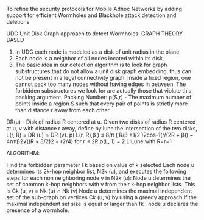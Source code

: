 ﻿To refine the security protocols for Mobile Adhoc Networks by adding support for efficient Wormholes and Blackhole attack detection and deletions

UDG Unit Disk Graph approach to detect Wormholes: GRAPH THEORY BASED

1. In UDG each node is modeled as a disk of unit radius in the plane.
2. Each node is a neighbor of all nodes located within its disk.
3. The basic idea in our detection algorithm is to look for graph substructures that do not allow a unit disk graph embedding, thus can not be present in a legal connectivity graph.
Inside a fixed region, one cannot pack too many nodes without having edges in between. 
The forbidden substructures we look for are actually those that violate this packing argument.
Packing Number:
p(S,r) - The maximum number of points inside a region S such that every pair of points is strictly more than distance r away from each other

DR(u) - Disk of radius R centered at u.
Given two disks of radius R centered at u, v with distance r away, define by lune the intersection of the two disks, L(r, R) = DR (u) ∩ DR (v). 
p( L(r, R),β ) ≤ 8/π ( R/β +1/2 )2cos-1(r/(2R + β)) − 4r/πβ2√((R + β/2)2 − r2/4) for r ≤ 2R
p(L, 1) = 2     L:Lune with R=r=1

ALGORITHM:

Find the forbidden parameter Fk based on value of k selected
Each node u determines its 2k-hop neighbor list, N2k (u), and executes the following steps for each non neighboring node v in N2k (u):
Node u determines the set of common k-hop neighbors with v from their k-hop neighbor lists. This is Ck (u, v) = Nk (u) ∩ Nk (v)
Node u determines the maximal independent set of the sub-graph on vertices Ck (u, v) by using a greedy approach
If the maximal independent set size is equal or larger than fk , node u declares the presence of a wormhole.

